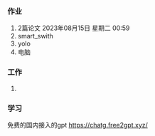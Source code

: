 ### 作业
1.  2篇论文         2023年08月15日 星期二 00:59 
2.  smart_swith
3.  yolo  
4.  电脑



### 工作
1. 

### 学习



免费的国内接入的gpt
https://chatg.free2gpt.xyz/






